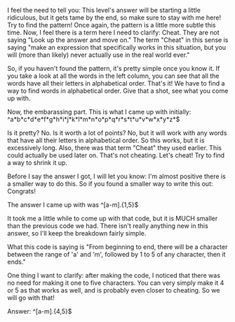 I feel the need to tell you: This level's answer will be starting a little ridiculous, but it gets tame by the end, so make sure to stay with me here! Try to find the pattern! Once again, the pattern is a little more subtle this time. Now, I feel there is a term here I need to clarify: Cheat. They are not saying "Look up the answer and move on." The term "Cheat" in this sense is saying "make an expression that specifically works in this situation, but you will (more than likely) never actually use in the real world ever."

So, if you haven't found the pattern, it's pretty simple once you know it. If you take a look at all the words in the left column, you can see that all the words have all their letters in alphabetical order. That's it! We have to find a way to find words in alphabetical order. Give that a shot, see what you come up with.

Now, the embarassing part. This is what I came up with initially: ^a\*b\*c\*d\*e\*f\*g\*h\*i\*j\*k\*l\*m\*n\*o\*p\*q\*r\*s\*t\*u\*v\*w\*x\*y\*z*$

Is it pretty? No. Is it worth a lot of points? No, but it will work with any words that have all their letters in alphabetical order. So this works, but it is excessively long. Also, there was that term "Cheat" they used earlier. This could actually be used later on. That's not cheating. Let's cheat! Try to find a way to shrink it up.

Before I say the answer I got, I will let you know: I'm almost positive there is a smaller way to do this. So if you found a smaller way to write this out: Congrats!

The answer I came up with was ^[a-m].{1,5}$

It took me a little while to come up with that code, but it is MUCH smaller than the previous code we had. There isn't really anything new in this answer, so I'll keep the breakdown fairly simple.

What this code is saying is "From beginning to end, there will be a character between the range of 'a' and 'm', followed by 1 to 5 of any character, then it ends."

One thing I want to clarify: after making the code, I noticed that there was no need for making it one to five characters. You can very simply make it 4 or 5 as that works as well, and is probably even closer to cheating. So we will go with that!

Answer: ^[a-m].{4,5}$
